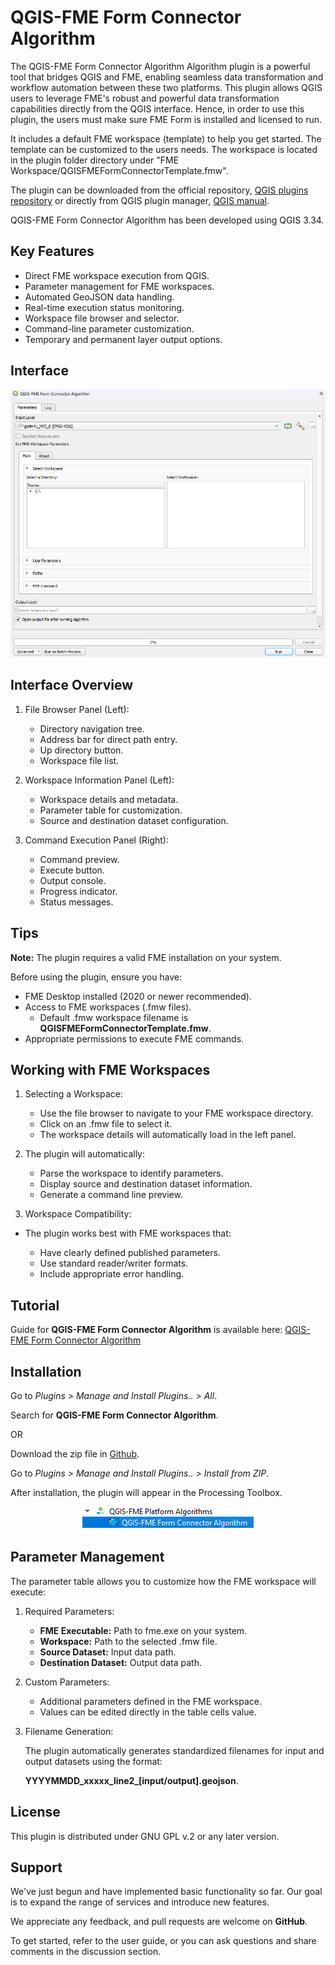 # QGIS-FME Form Connector Algorithm

The QGIS-FME Form Connector Algorithm Algorithm plugin is a powerful tool that bridges QGIS and FME, enabling seamless data transformation and workflow automation between these two platforms. This plugin allows QGIS users to leverage FME's robust and powerful data transformation capabilities directly from the QGIS interface. Hence, in order to use this plugin, the users must make sure FME Form is installed and licensed to run.

It includes a default FME workspace (template) to help you get started. The template can be customized to the users needs. The workspace is located in the plugin folder directory under "FME Workspace/QGISFMEFormConnectorTemplate.fmw". 

The plugin can be downloaded from the official repository, [QGIS plugins repository](https://plugins.qgis.org/plugins/qgisfmeformalgorithm/) or directly from QGIS plugin manager, [QGIS manual](https://docs.qgis.org/3.40/en/docs/user_manual/plugins/plugins.html).

QGIS-FME Form Connector Algorithm has been developed using QGIS 3.34.


## Key Features

- Direct FME workspace execution from QGIS.
- Parameter management for FME workspaces.
- Automated GeoJSON data handling.
- Real-time execution status monitoring.
- Workspace file browser and selector.
- Command-line parameter customization.
- Temporary and permanent layer output options.


## Interface

<p align="center">
  <img src="images/QGISFMEFormConnectorAlgorithm.png" alt="QGIS-FME Form Connector Algorithm">
</p>


## Interface Overview

1.	File Browser Panel (Left):

    - Directory navigation tree.
    - Address bar for direct path entry.
    - Up directory button.
    - Workspace file list.

2.	Workspace Information Panel (Left):

    - Workspace details and metadata.
    - Parameter table for customization.
    - Source and destination dataset configuration.

3.	Command Execution Panel (Right):

    - Command preview.
    - Execute button.
    - Output console.
    - Progress indicator.
    - Status messages.


## Tips

**Note:** The plugin requires a valid FME installation on your system.

Before using the plugin, ensure you have:
- FME Desktop installed (2020 or newer recommended).
- Access to FME workspaces (.fmw files).
    - Default .fmw workspace filename is **QGISFMEFormConnectorTemplate.fmw**. 
- Appropriate permissions to execute FME commands.


## Working with FME Workspaces

1. Selecting a Workspace:

    - Use the file browser to navigate to your FME workspace directory.
    - Click on an .fmw file to select it.
    - The workspace details will automatically load in the left panel.

2. The plugin will automatically:

    - Parse the workspace to identify parameters.
    - Display source and destination dataset information.
    - Generate a command line preview.

3. Workspace Compatibility:

  - The plugin works best with FME workspaces that:

    - Have clearly defined published parameters.
    - Use standard reader/writer formats.
    - Include appropriate error handling.


## Tutorial 

Guide for **QGIS-FME Form Connector Algorithm** is available here: [QGIS-FME Form Connector Algorithm](https://gis.com.my/training/qgis-plugin/fme-form-connector-algorithm/)


## Installation

Go to *Plugins > Manage and Install Plugins.. > All*.

Search for **QGIS-FME Form Connector Algorithm**.

OR

Download the zip file in [Github](https://github.com/gisinnovationmy/QGISFMEFormAlgorithm).

Go to *Plugins > Manage and Install Plugins.. > Install from ZIP*.


After installation, the plugin will appear in the Processing Toolbox.

<p align="center">
  <img src="images/QGISFMEFormConnectorAlgorithmPath.png" alt="QGIS-FME Form Connector Algorithm Path">
</p>


## Parameter Management

The parameter table allows you to customize how the FME workspace will execute:

1. Required Parameters:

    - **FME Executable:** Path to fme.exe on your system.
    - **Workspace:** Path to the selected .fmw file.
    - **Source Dataset:** Input data path.
    - **Destination Dataset:** Output data path.

2. Custom Parameters:

    - Additional parameters defined in the FME workspace.
    - Values can be edited directly in the table cells value.

3. Filename Generation:

    The plugin automatically generates standardized filenames for input and output datasets using the format:

    **YYYYMMDD_xxxxx_line2_[input/output].geojson**.


## License

This plugin is distributed under GNU GPL v.2 or any later version.


## Support

We've just begun and have implemented basic functionality so far. Our goal is to expand the range of services and introduce new features.

We appreciate any feedback, and pull requests are welcome on **GitHub**.

To get started, refer to the user guide, or you can ask questions and share comments in the discussion section.